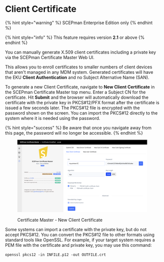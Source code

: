 # Client Certificate

{% hint style="warning" %}
SCEPman Enterprise Edition only
{% endhint %}

{% hint style="info" %}
This feature requires version **2.1** or above
{% endhint %}

You can manually generate X.509 client certificates including a private key via the SCEPman Certificate Master Web UI.

This allows you to enroll certificates to smaller numbers of client devices that aren't managed in any MDM system. Generated certificates will have the EKU **Client Authentication** and no Subject Alternative Name (SAN).

To generate a new Client Certificate, navigate to **New Client Certificate** in the SCEPman Certificate Master top menu. Enter a Subject CN for the certificate. Hit **Submit** and the browser will automatically download the certificate with the private key in PKCS#12/PFX format after the certificate is issued a few seconds later. The PKCS#12 file is encrypted with the password shown on the screen. You can import the PKCS#12 directly to the system where it is needed using the password.

{% hint style="success" %}
Be aware that once you navigate away from this page, the password will no longer be accessible.
{% endhint %}

<figure><img src="../../.gitbook/assets/image (36).png" alt=""><figcaption><p>Certificate Master - New Client Certificate</p></figcaption></figure>

Some systems can import a certificate with the private key, but do not accept PKCS#12. You can convert the PKCS#12 file to other formats using standard tools like OpenSSL. For example, if your target system requires a PEM file with the certificate and private key, you may use this command:

```shell
openssl pkcs12 -in INFILE.p12 -out OUTFILE.crt
```
